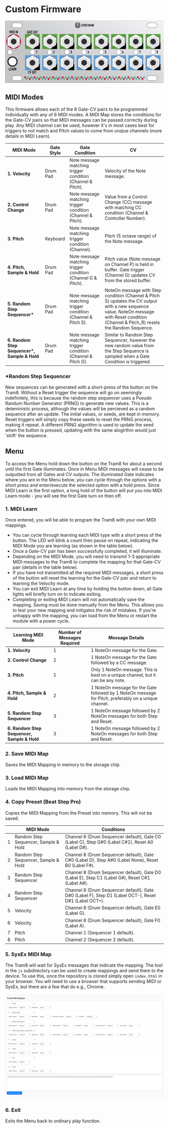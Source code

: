 # Custom Firmware

<p align="center">
  <img src="./resources/tram8.PNG" alt="Tram8"/>
</p>

## MIDI Modes

This firmware allows each of the 8 Gate-CV pairs to be programmed individually with any of 6 MIDI modes. A MIDI Map stores the conditions for the Gate-CV pairs so that MIDI messages can be passed correctly during play. Any MIDI channel can be used, however it's in most cases best for triggers to not match and Pitch values to come from unqiue channels (more details in MIDI Learn). 

| **MIDI Mode**                               | **Gate Style** | **Gate Condition**                                           | **CV**                                                                                                                        |
|---------------------------------------------|----------------|--------------------------------------------------------------|------------------------------------------------------------------------------------------------------------------------------|
| **1. Velocity**                             | Drum Pad       | Note message matching trigger condition (Channel & Pitch).   | Velocity of the Note message.                                                                                                   |
| **2. Control Change**                       | Drum Pad       | Note message matching trigger condition (Channel & Pitch).   | Value from a Control Change (CC) message with matching CC condition (Channel & Controller Number).                              |
| **3. Pitch**                                | Keyboard       | Note message matching trigger condition (Channel).           | Pitch (5 octave range) of the Note message.                                                                                     |
| **4. Pitch, Sample & Hold**                 | Drum Pad       | Note message matching trigger condition (Channel G & Pitch). | Pitch value (Note message on Channel P) is held in buffer. Gate trigger (Channel G) updates CV from the stored buffer.          |
| **5. Random Step Sequencer\***                | Drum Pad       | Note message matching trigger condition (Channel & Pitch S). | NoteOn message with Step condition (Channel & Pitch S) updates the CV output with a new sequence value. NoteOn message with Reset condition (Channel & Pitch_R) resets the Random Sequence. |
| **6. Random Step Sequencer\*, Sample & Hold** | Drum Pad       | Note message matching trigger condition (Channel & Pitch G). | Similar to Random Step Sequencer, however the new random value from the Step Sequence is sampled when a Gate Condition is triggered. |

### *Random Step Sequencer

New sequences can be generated with a short-press of the button on the Tram8. Without a Reset trigger the sequence will go on seemingly indefinitely, this is because the random step sequencer uses a Pseudo Randum Number Generator (PRNG) to generate new values. This is a deteministic process, although the values will be percieved as a random sequence after an update. The initial values, or seeds, are kept in memory. Reset triggers will simply copy these seeds to reset the PRNG process, making it repeat. A different PRNG algorithm is used to update the seed when the button is pressed, updating with the same alogirthm would just 'shift' the sequence.

## Menu

To access the Menu hold down the button on the Tram8 for about a second until the first Gate illuminates. Once in Menu MIDI messages will cease to be outputted from all Gates and CV outputs. The illuminated Gate indicates where you are in the Menu below, you can cycle through the options with a short press and enter/execute the selected option with a hold press. Since MIDI Learn is the first option, a long hold of the button will put you into MIDI Learn mode - you will see the first Gate turn on then off.

### 1. MIDI Learn

Once entered, you will be able to program the Tram8 with your own MIDI mappings.

- You can cycle through learning each MIDI type with a short press of the button. The LED will blink a count then pause on repeat, indicating the MIDI Mode you are learning (as shown in the table below).
- Once a Gate-CV pair has been successfully completed, it will illuminate.
- Depending on the MIDI Mode, you will need to transmit 1-3 appropriate MIDI messages to the Tram8 to complete the mapping for that Gate-CV pair (details in the table below).
- If you have not transmitted all the required MIDI messages, a short press of the button will reset the learning for the Gate-CV pair and return to learning the Velocity mode.
- You can exit MIDI Learn at any time by holding the button down; all Gate lights will briefly turn on to indicate exiting.
- Completing or exiting MIDI Learn will not automatically save the mapping. Saving must be done manually from the Menu. This allows you to test your new mapping and mitigates the risk of mistakes. If you're unhappy with the mapping, you can load from the Menu or restart the module with a power cycle.


| **Learning MIDI Mode**                           | **Number of Messages Required** | **Message Details**                                                                                   |
|-----------------------------------------|---------------------------------|-------------------------------------------------------------------------------------------------------|
| **1. Velocity**                            | 1                               | 1 NoteOn message for the Gate.                                                                        |
| **2. Control Change**                      | 2                               | 1 NoteOn message for the Gate followed by a CC message.                                               |
| **3. Pitch**                               | 1                               | Only 1 NoteOn message. This is best on a unique channel, but it can be any note.                      |
| **4. Pitch, Sample & Hold**                | 2                               | 1 NoteOn message for the Gate followed by 1 NoteOn message for Pitch, preferably on a unique channel. |
| **5. Random Step Sequencer**               | 3                               | 1 NoteOn message followed by 2 NoteOn messages for both Step and Reset.                               |
| **6. Random Step Sequencer, Sample & Hold**| 3                               | 1 NoteOn message followed by 2 NoteOn messages for both Step and Reset.                               |


### 2. Save MIDI Map

Saves the MIDI Mapping in memory to the storage chip.

### 3. Load MIDI Map

Loads the MIDI Mapping into memory from the storage chip.

### 4. Copy Preset (Beat Step Pro)

Copies the MIDI Mapping from the Preset into memory. This will not be saved.

|| **MIDI Mode**                          | **Conditions**                                                                                       |
|-|---------------------------------------|------------------------------------------------------------------------------------------------------|
|1| Random Step Sequencer, Sample & Hold  | Channel 8 (Drum Sequencer default), Gate C0 (Label C), Step G#0 (Label C#1), Reset A0 (Label D#).    |
|2| Random Step Sequencer, Sample & Hold  | Channel 8 (Drum Sequencer default), Gate C#0 (Label D), Step A#0 (Label None), Reset B0 (Label F#).  |
|3| Random Step Sequencer                 | Channel 8 (Drum Sequencer default), Gate D0 (Label E), Step C1 (Label G#), Reset C#1 (Label A#).     |
|4| Random Step Sequencer                 | Channel 8 (Drum Sequencer default), Gate D#0 (Label F), Step D1 (Label OCT-), Reset D#1 (Label OCT+).|
|5| Velocity                              | Channel 8 (Drum Sequencer default), Gate E0 (Label G).                                               |
|6| Velocity                              | Channel 8 (Drum Sequencer default), Gate F0 (Label A).                                               |
|7| Pitch                                 | Channel 1 (Sequencer 1 default).                                                                     |
|8| Pitch                                 | Channel 2 (Sequencer 2 default).                                                                     |


### 5. SysEx MIDI Map

The Tram8 will wait for SysEx messages that indicate the mapping. The tool in the `js` subdirectory can be used to create mappings and send them to the device. To use this, once the repository is cloned simply open `index.html` in your browser. You will need to use a browser that supports sending MIDI or SysEx, but there are a few that do e.g., Chrome.

<p align="center">
  <img src="./resources/midi_mapper_tool.PNG" alt="MIDI Mapper Tool"/>
</p>

### 6. Exit

Exits the Menu back to ordinary play function.
